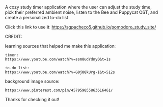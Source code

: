 A cozy study timer application where the user can adjust the study time, pick their preferred ambient noise, listen to the Bee and Puppycat OST, and create a personalized to-do list

Click this link to use it: https://sgpacheco5.github.io/pomodoro_study_site/

CREDIT:

learning sources that helped me make this application:

    timer:
    https://www.youtube.com/watch?v=ssm8udYdny0&t=1s

    to-do list:
    https://www.youtube.com/watch?v=G0jO8kUrg-I&t=512s

background image source:

    https://www.pinterest.com/pin/457959855863616461/

Thanks for checking it out!
